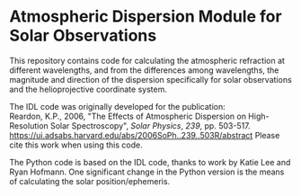 # Atmospheric Dispersion Module for Solar Observations

This repository contains code for calculating the atmospheric refraction at different wavelengths, and from the differences among wavelengths, the magnitude and direction of the dispersion specifically for solar observations and the helioprojective coordinate system.

The IDL code was originally developed for the publication:<BR>
Reardon, K.P., 2006, "The Effects of Atmospheric Dispersion on High-Resolution Solar Spectroscopy", _Solar Physics_, *239*, pp. 503-517.<BR>
https://ui.adsabs.harvard.edu/abs/2006SoPh..239..503R/abstract
Please cite this work when using this code.

The Python code is based on the IDL code, thanks to work by Katie Lee and Ryan Hofmann. One significant change in the Python version is the means of calculating the solar position/ephemeris.
